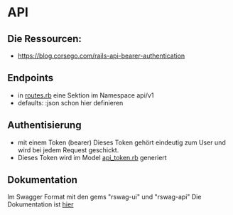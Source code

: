 # API

## Die Ressourcen:
- https://blog.corsego.com/rails-api-bearer-authentication

## Endpoints
- in [routes.rb](../config/routes.rb) eine Sektion im Namespace api/v1
- defaults: :json schon hier definieren

## Authentisierung
- mit einem Token (bearer) Dieses Token gehört eindeutig zum User und wird bei jedem Request geschickt.
- Dieses Token wird im Model [api_token.rb](../app/models/api_token.rb) generiert

## Dokumentation
Im Swagger Format mit den gems "rswag-ui" und "rswag-api"
Die Dokumentation ist [hier](http://0.0.0.0:3001/api-docs/index.html)

